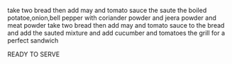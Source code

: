 take two bread
then add may and tomato sauce
the saute the boiled potatoe,onion,bell pepper with coriander powder and jeera powder and meat powder
take two bread
then add may and tomato sauce to the bread and add the sauted mixture and add cucumber and tomatoes the grill for a perfect sandwich

READY TO SERVE